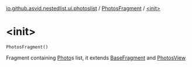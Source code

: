 [io.github.asvid.nestedlist.ui.photoslist](../index.md) / [PhotosFragment](index.md) / [&lt;init&gt;](./-init-.md)

# &lt;init&gt;

`PhotosFragment()`

Fragment containing [Photo](#)s list, it extends [BaseFragment](../../io.github.asvid.nestedlist.ui/-base-fragment/index.md) and [PhotosView](../-photos-view/index.md)

